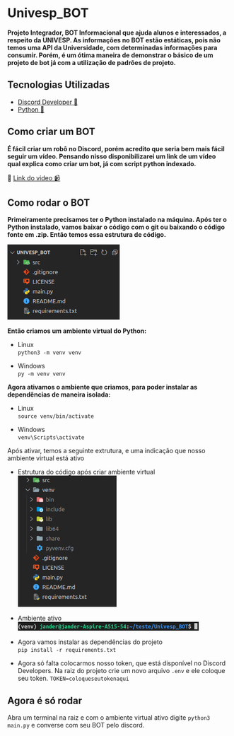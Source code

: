 # Univesp_BOT
**Projeto Integrador, BOT Informacional que ajuda alunos e interessados, a respeito da UNIVESP.
As informações no BOT estão estáticas, pois não temos uma API da Universidade, com determinadas informações para consumir. Porém, é um ótima maneira de demonstrar o básico de um projeto de bot já com a utilização de padrões de projeto.**

## Tecnologias Utilizadas 
* [Discord Developer 💬](https://discord.com/developers/applications)
* [Python 🐍](https://www.python.org/)

## Como criar um BOT  
**É fácil criar um robô no Discord, porém acredito que seria bem mais fácil seguir um vídeo. Pensando nisso disponibilizarei um link de um vídeo qual explica como criar um bot, já com script python indexado.**

📎 [Link do video 📹](https://www.youtube.com/watch?v=Pi5I-vVxPZw)

## Como rodar o BOT 
**Primeiramente precisamos ter o Python instalado na máquina. 
Após ter o Python instalado, vamos baixar o código com o git ou baixando o código fonte em .zip.
Então temos essa estrutura de código.**

![Estrutura do Código](https://github.com/janderteodoro/Univesp_BOT/blob/master/img/codeStructure.png?raw=true)

**Então criamos um ambiente virtual do Python:** 

* Linux<br>
`python3 -m venv venv`

* Windows<br>
`py -m venv venv`

**Agora ativamos o ambiente que criamos, para poder instalar as dependências de maneira isolada:**

* Linux<br>
`source venv/bin/activate`

* Windows<br>
`venv\Scripts\activate`

Após ativar, temos a seguinte extrutura, e uma indicação que nosso ambiente virtual está ativo


* Estrutura do código após criar ambiente virtual<br>
![Estutura atualizada](https://github.com/janderteodoro/Univesp_BOT/blob/master/img/Captura%20de%20Tela-20220326144440-223x297.png?raw=true)

* Ambiente ativo<br>
![Ambiente Ativo](https://github.com/janderteodoro/Univesp_BOT/blob/master/img/Captura%20de%20Tela-20220326144137-409x20.png?raw=true)

* Agora vamos instalar as dependências do projeto<br>
`pip install -r requirements.txt`

* Agora só falta colocarmos nosso token, que está disponível no Discord Developers. Na raiz do projeto crie um novo arquivo `.env` e ele coloque seu token. `TOKEN=coloqueseutokenaqui`

## Agora é só rodar 
Abra um terminal na raiz e com o ambiente virtual ativo digite `python3 main.py` e converse com seu BOT pelo discord.

